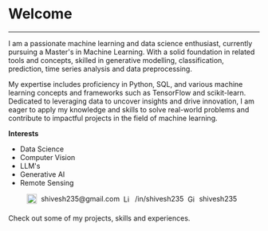 # Welcome
---

I am a passionate machine learning and data science enthusiast, currently pursuing a Master's in Machine Learning. With a solid foundation in related tools and concepts, skilled in generative modelling, classification, prediction, time series analysis and data preprocessing. 

My expertise includes proficiency in Python, SQL, and various machine learning concepts and frameworks such as TensorFlow and scikit-learn. Dedicated to leveraging data to uncover insights and drive innovation, I am eager to apply my knowledge and skills to solve real-world problems and contribute to impactful projects in the field of machine learning.


**Interests**

* Data Science
* Computer Vision
* LLM's
* Generative AI
* Remote Sensing

<div style="display: flex; align-items: center; justify-content: center; margin-bottom: 20px;">

<a href="mailto:shivesh235@example.com" style="display: flex; align-items: center; text-decoration: none;">
    <img src="https://upload.wikimedia.org/wikipedia/commons/7/7e/Gmail_icon_%282020%29.svg" alt="Email" width="20" style="margin-right: 0.5rem;">shivesh235@gmail.com&nbsp;&nbsp;
    <!-- Email&nbsp;&nbsp&nbsp;&nbsp -->
</a>

<a href="https://www.linkedin.com/in/shivesh235" style="display: flex; align-items: center; text-decoration: none;">
    <img src="https://upload.wikimedia.org/wikipedia/commons/c/ca/LinkedIn_logo_initials.png" alt="LinkedIn" width="15" style="margin-right: 0.5rem;">/in/shivesh235&nbsp;&nbsp;
</a>

<a href="https://github.com/shivesh235" style="display: flex; align-items: center; text-decoration: none;">
    <img src="https://github.githubassets.com/images/modules/logos_page/GitHub-Mark.png" alt="Github" width="15" style="margin-right: 0.5rem">shivesh235&nbsp;&nbsp;
</a>

</div>


Check out some of my projects, skills and experiences.

```{tableofcontents}
```
